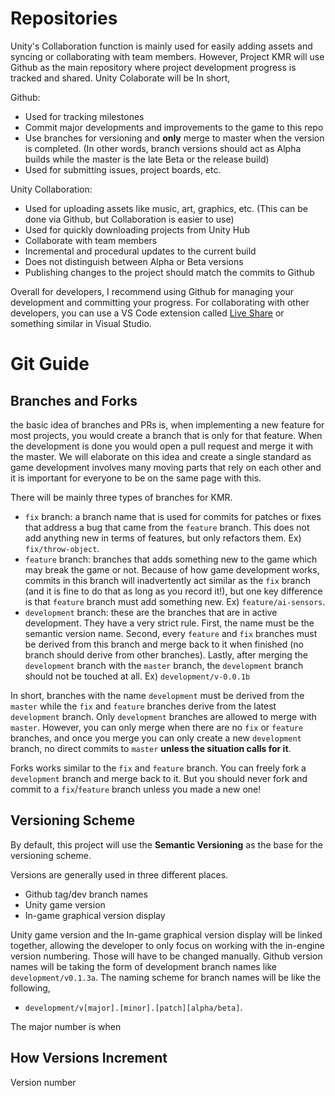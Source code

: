 # Repositories

Unity's Collaboration function is mainly used for easily adding assets and syncing or collaborating with team members.
However, Project KMR will use Github as the main repository where project development progress is tracked and shared.
Unity Colaborate will be 
In short,

Github:

- Used for tracking milestones
- Commit major developments and improvements to the game to this repo
- Use branches for versioning and **only** merge to master when the
  version is completed. (In other words, branch versions should act as
  Alpha builds while the master is the late Beta or the release build)
- Used for submitting issues, project boards, etc.

Unity Collaboration:

- Used for uploading assets like music, art, graphics, etc. (This can
  be done via Github, but Collaboration is easier to use)
- Used for quickly downloading projects from Unity Hub
- Collaborate with team members
- Incremental and procedural updates to the current build
- Does not distinguish between Alpha or Beta versions
- Publishing changes to the project should match the commits to Github

Overall for developers, I recommend using Github for managing your development and committing your progress.
For collaborating with other developers, you can use a VS Code extension called [Live Share](https://marketplace.visualstudio.com/items?itemName=MS-vsliveshare.vsliveshare) or something similar in Visual Studio.

# Git Guide

## Branches and Forks

the basic idea of branches and PRs is, when implementing a new feature for most projects, you would create a branch that is only for that feature.
When the development is done you would open a pull request and merge it with the master.
We will elaborate on this idea and create a single standard as game development involves many moving parts that rely on each other and it is important for everyone to be on the same page with this.

There will be mainly three types of branches for KMR.

- `fix` branch: a branch name that is used for commits for patches or fixes that address a bug that came from the `feature` branch. This does not add anything new in terms of features, but only refactors them. Ex) `fix/throw-object`.
- `feature` branch: branches that adds something new to the game which may break the game or not. Because of how game development works, commits in this branch will inadvertently act similar as the `fix` branch (and it is fine to do that as long as you record it!), but one key difference is that `feature` branch must add something new. Ex) `feature/ai-sensors`.
- `development` branch: these are the branches that are in active development. They have a very strict rule. First, the name must be the semantic version name. Second, every `feature` and `fix` branches must be derived from this branch and merge back to it when finished (no branch should derive from other branches). Lastly, after merging the `development` branch with the `master` branch, the `development` branch should not be touched at all. Ex) `development/v-0.0.1b`

In short, branches with the name `development` must be derived from the `master` while the `fix` and `feature` branches derive from the latest `development` branch. Only `development` branches are allowed to merge with `master`. However, you can only merge when there are no `fix` or `feature` branches, and once you merge you can only create a new `development` branch, no direct commits to `master` **unless the situation calls for it**.

Forks works similar to the `fix` and `feature` branch.
You can freely fork a `development` branch and merge back to it. But you should never fork and commit to a `fix`/`feature` branch unless you made a new one!

## Versioning Scheme
By default, this project will use the **Semantic Versioning** as the base for the versioning scheme.

Versions are generally used in three different places.
- Github tag/dev branch names
- Unity game version
- In-game graphical version display

Unity game version and the In-game graphical version display will be linked together, allowing the developer to only focus on working with the in-engine version numbering.
Those will have to be changed manually.
Github version names will be taking the form of development branch names like `development/v0.1.3a`.
The naming scheme for branch names will be like the following,
- `development/v[major].[minor].[patch][alpha/beta]`.

The major number is when

## How Versions Increment
Version number 